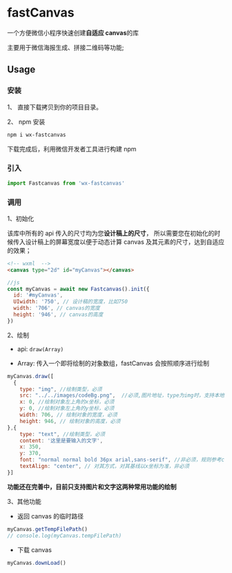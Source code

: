 # fastCanvas

一个方便微信小程序快速创建**自适应 canvas**的库

主要用于微信海报生成、拼接二维码等功能;

## Usage

### 安装

1、 直接下载拷贝到你的项目目录。

2、 npm 安装

```bash
npm i wx-fastcanvas
```

下载完成后，利用微信开发者工具进行构建 npm

### 引入

```js
import Fastcanvas from 'wx-fastcanvas'
```

### 调用

1、初始化

该库中所有的 api 传入的尺寸均为您**设计稿上的尺寸**，
所以需要您在初始化的时候传入设计稿上的屏幕宽度以便于动态计算 canvas 及其元素的尺寸，达到自适应的效果；

```html
<!-- wxml  -->
<canvas type="2d" id="myCanvas"></canvas>
```

```js
//js
const myCanvas = await new Fastcanvas().init({
  id: '#myCanvas',
  UIwidth: '750', // 设计稿的宽度，比如750
  width: '706', // canvas的宽度
  height: '946', // canvas的高度
})
```

2、绘制

- api: `draw(Array)`

- Array: 传入一个即将绘制的对象数组，fastCanvas 会按照顺序进行绘制

```js
myCanvas.draw([
  {
    type: "img", //绘制类型，必须
    src: "../../images/codeBg.png",  //必须,图片地址，type为img时，支持本地图片、远程图片、临时图片地址
    x: 0, //绘制对象左上角的x坐标，必须
    y: 0, //绘制对象左上角的y坐标，必须
    width: 706, // 绘制对象的宽度，必须
    height: 946, // 绘制对象的高度，必须
},{
    type: "text", //绘制类型，必须
    content: '这里是要输入的文字',
    x: 350,
    y: 370,
    font: "normal normal bold 36px arial,sans-serif", //非必须，规则参考css font属性
    textAlign: "center", // 对其方式，对其基线以x坐标为准，非必须
}]

```

**功能还在完善中，目前只支持图片和文字这两种常用功能的绘制**

3、其他功能

- 返回 canvas 的临时路径

```js
myCanvas.getTempFilePath()
// console.log(myCanvas.tempFilePath)
```

- 下载 canvas

```js
myCanvas.downLoad()
```
